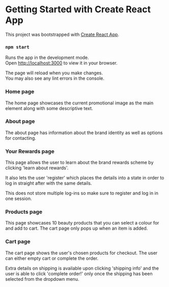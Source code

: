# Getting Started with Create React App

This project was bootstrapped with [Create React App](https://github.com/facebook/create-react-app).

### `npm start`

Runs the app in the development mode.\
Open [http://localhost:3000](http://localhost:3000) to view it in your browser.

The page will reload when you make changes.\
You may also see any lint errors in the console.

### Home page

The home page showcases the current promotional image as the main element along with some descriptive text.

### About page

The about page has information about the brand identity as well as options for contacting.

### Your Rewards page

This page allows the user to learn about the brand rewards scheme by clicking 'learn about rewards'.

It also lets the user 'register' which places the details into a state in order to log in straight after with the same details.

This does not store multiple log-ins so make sure to register and log in in one session.

### Products page

This page showcases 10 beauty products that you can select a colour for and add to cart. The cart page only pops up when an item is added.

### Cart page

The cart page shows the user's chosen products for checkout. The user can either empty cart or complete the order.

Extra details on shipping is available upon clicking 'shipping info' and the user is able to click 'complete order!' only once the shipping has been selected from the dropdown menu.